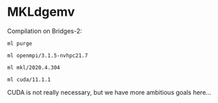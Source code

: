 # MKLdgemv

Compilation on Bridges-2:

`ml purge`

`ml openmpi/3.1.5-nvhpc21.7`

`ml mkl/2020.4.304`

`ml cuda/11.1.1`

CUDA is not really necessary, but we have more ambitious goals here...
